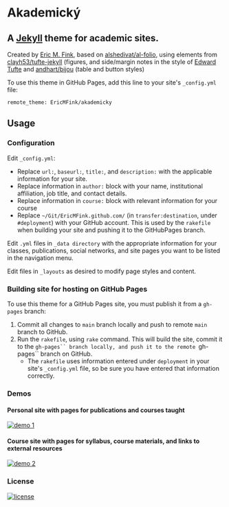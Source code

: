# Akademický

## A [Jekyll](https://jekyllrb.com/) theme for academic sites. 

Created by [Eric M. Fink](https://github.com/EricMFink), based on [alshedivat/al-folio](https://github.com/alshedivat/al-folio), using elements from [clayh53/tufte-jekyll](https://github.com/clayh53/tufte-jekyll) (figures, and side/margin notes in the style of [Edward Tufte](https://www.edwardtufte.com/tufte/) and [andhart/bijou](https://github.com/andhart/bijou) (table and button styles)

To use this theme in GitHub Pages, add this line to your site's `_config.yml` file:

```
remote_theme: EricMFink/akademicky
```

## Usage 

### Configuration

Edit ```_config.yml```: 

- Replace ```url:```, ```baseurl:```, ```title:```, and ```description:``` with the applicable information for your site.
- Replace information in ```author:``` block with your name, institutional affiliation, job title, and contact details. 
- Replace information in ```course:``` block with relevant information for your course
- Replace ```~/Git/EricMFink.github.com/``` (in ```transfer:destination```, under ```#deployment```) with your GitHub account. This is used by the ```rakefile``` when building your site and pushing it to the GitHubPages branch. 

Edit ```.yml``` files in ```_data directory``` with the appropriate information for your classes, publications, social networks, and site pages you want to be listed in the navigation menu.

Edit files in ```_layouts``` as desired to modify page styles and content. 

### Building site for hosting on GitHub Pages

To use this theme for a GitHub Pages site, you must publish it from a ```gh-pages``` branch:

1. Commit all changes to ```main``` branch locally and push to remote ```main``` branch to GitHub.
2. Run the ```rakefile```, using ```rake``` command. This will build the site, commit it to the ```gh-pages`` branch locally, and push it to the remote ```gh-pages`` branch on GitHub. 
	- The ```rakefile``` uses information entered under ```deployment``` in your site's ```_config.yml``` file, so be sure you have entered that information correctly. 

### Demos 

#### Personal site with pages for publications and courses taught

[![demo 1](https://img.shields.io/badge/theme-demo-brightgreen.svg)](https://www.emfink.net/ElonLaw/)

#### Course site with pages for syllabus, course materials, and links to external resources

[![demo 2](https://img.shields.io/badge/theme-demo-brightgreen.svg)](https://www.emfink.net/CivilProcedure/)


### License 

[![license](https://img.shields.io/github/license/mashape/apistatus.svg?maxAge=2592000)](https://github.com/EricMFink/akademicky/blob/master/LICENSE)